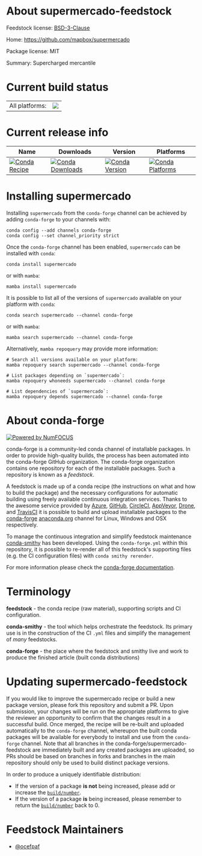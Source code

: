 About supermercado-feedstock
============================

Feedstock license: [BSD-3-Clause](https://github.com/conda-forge/supermercado-feedstock/blob/main/LICENSE.txt)

Home: https://github.com/mapbox/supermercado

Package license: MIT

Summary: Supercharged mercantile

Current build status
====================


<table><tr><td>All platforms:</td>
    <td>
      <a href="https://dev.azure.com/conda-forge/feedstock-builds/_build/latest?definitionId=6936&branchName=main">
        <img src="https://dev.azure.com/conda-forge/feedstock-builds/_apis/build/status/supermercado-feedstock?branchName=main">
      </a>
    </td>
  </tr>
</table>

Current release info
====================

| Name | Downloads | Version | Platforms |
| --- | --- | --- | --- |
| [![Conda Recipe](https://img.shields.io/badge/recipe-supermercado-green.svg)](https://anaconda.org/conda-forge/supermercado) | [![Conda Downloads](https://img.shields.io/conda/dn/conda-forge/supermercado.svg)](https://anaconda.org/conda-forge/supermercado) | [![Conda Version](https://img.shields.io/conda/vn/conda-forge/supermercado.svg)](https://anaconda.org/conda-forge/supermercado) | [![Conda Platforms](https://img.shields.io/conda/pn/conda-forge/supermercado.svg)](https://anaconda.org/conda-forge/supermercado) |

Installing supermercado
=======================

Installing `supermercado` from the `conda-forge` channel can be achieved by adding `conda-forge` to your channels with:

```
conda config --add channels conda-forge
conda config --set channel_priority strict
```

Once the `conda-forge` channel has been enabled, `supermercado` can be installed with `conda`:

```
conda install supermercado
```

or with `mamba`:

```
mamba install supermercado
```

It is possible to list all of the versions of `supermercado` available on your platform with `conda`:

```
conda search supermercado --channel conda-forge
```

or with `mamba`:

```
mamba search supermercado --channel conda-forge
```

Alternatively, `mamba repoquery` may provide more information:

```
# Search all versions available on your platform:
mamba repoquery search supermercado --channel conda-forge

# List packages depending on `supermercado`:
mamba repoquery whoneeds supermercado --channel conda-forge

# List dependencies of `supermercado`:
mamba repoquery depends supermercado --channel conda-forge
```


About conda-forge
=================

[![Powered by
NumFOCUS](https://img.shields.io/badge/powered%20by-NumFOCUS-orange.svg?style=flat&colorA=E1523D&colorB=007D8A)](https://numfocus.org)

conda-forge is a community-led conda channel of installable packages.
In order to provide high-quality builds, the process has been automated into the
conda-forge GitHub organization. The conda-forge organization contains one repository
for each of the installable packages. Such a repository is known as a *feedstock*.

A feedstock is made up of a conda recipe (the instructions on what and how to build
the package) and the necessary configurations for automatic building using freely
available continuous integration services. Thanks to the awesome service provided by
[Azure](https://azure.microsoft.com/en-us/services/devops/), [GitHub](https://github.com/),
[CircleCI](https://circleci.com/), [AppVeyor](https://www.appveyor.com/),
[Drone](https://cloud.drone.io/welcome), and [TravisCI](https://travis-ci.com/)
it is possible to build and upload installable packages to the
[conda-forge](https://anaconda.org/conda-forge) [anaconda.org](https://anaconda.org/)
channel for Linux, Windows and OSX respectively.

To manage the continuous integration and simplify feedstock maintenance
[conda-smithy](https://github.com/conda-forge/conda-smithy) has been developed.
Using the ``conda-forge.yml`` within this repository, it is possible to re-render all of
this feedstock's supporting files (e.g. the CI configuration files) with ``conda smithy rerender``.

For more information please check the [conda-forge documentation](https://conda-forge.org/docs/).

Terminology
===========

**feedstock** - the conda recipe (raw material), supporting scripts and CI configuration.

**conda-smithy** - the tool which helps orchestrate the feedstock.
                   Its primary use is in the construction of the CI ``.yml`` files
                   and simplify the management of *many* feedstocks.

**conda-forge** - the place where the feedstock and smithy live and work to
                  produce the finished article (built conda distributions)


Updating supermercado-feedstock
===============================

If you would like to improve the supermercado recipe or build a new
package version, please fork this repository and submit a PR. Upon submission,
your changes will be run on the appropriate platforms to give the reviewer an
opportunity to confirm that the changes result in a successful build. Once
merged, the recipe will be re-built and uploaded automatically to the
`conda-forge` channel, whereupon the built conda packages will be available for
everybody to install and use from the `conda-forge` channel.
Note that all branches in the conda-forge/supermercado-feedstock are
immediately built and any created packages are uploaded, so PRs should be based
on branches in forks and branches in the main repository should only be used to
build distinct package versions.

In order to produce a uniquely identifiable distribution:
 * If the version of a package **is not** being increased, please add or increase
   the [``build/number``](https://docs.conda.io/projects/conda-build/en/latest/resources/define-metadata.html#build-number-and-string).
 * If the version of a package **is** being increased, please remember to return
   the [``build/number``](https://docs.conda.io/projects/conda-build/en/latest/resources/define-metadata.html#build-number-and-string)
   back to 0.

Feedstock Maintainers
=====================

* [@ocefpaf](https://github.com/ocefpaf/)

